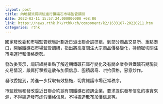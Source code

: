 ```yaml
---
layout: post
title: 內地擬派調研組進行鐵礦石市場監管調研
date: 2022-02-11 15:57:24.000000000 +08:00
link: https://news.rthk.hk/rthk/ch/component/k2/1633187-20220211.htm
categories: rthk
---
```


國家發改委和市場監管總局計劃近日派出聯合調研組，到部分商品交易所、重點港口，開展鐵礦石市場監管調研，指出將高度關注大宗商品價格變化，持續密切關注市場運行和價格走勢。

發改委表示，調研組將重點了解近期鐵礦石庫存變化及有關企業參與鐵礦石期現貨交易情況，嚴厲打擊捏造散布加價信息、囤積居奇、哄抬價格，惡意炒作。

發改委提到，將進一步採取有效措施，切實維護市場正常秩序。

市監總局和發改委近日聯合約談有關鐵礦石資訊企業，要求提供發布信息的事實來源，不得編造發布虚假價格信息，不得捏造散布加價信息等。
